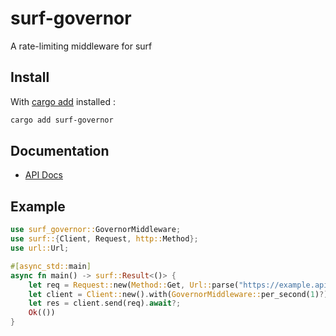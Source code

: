# surf-governor

A rate-limiting middleware for surf

## Install

With [cargo add](https://github.com/killercup/cargo-edit#Installation) installed :

```sh
cargo add surf-governor
```

## Documentation

- [API Docs](https://docs.rs/surf-governor)

## Example

 ```rust
 use surf_governor::GovernorMiddleware;
 use surf::{Client, Request, http::Method};
 use url::Url;

 #[async_std::main]
 async fn main() -> surf::Result<()> {
     let req = Request::new(Method::Get, Url::parse("https://example.api")?);
     let client = Client::new().with(GovernorMiddleware::per_second(1)?);
     let res = client.send(req).await?;
     Ok(())
 }
 ```
